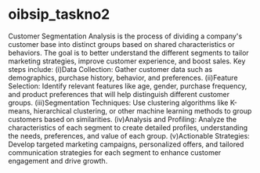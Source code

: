 # oibsip_taskno2
Customer Segmentation Analysis is the process of dividing a company's customer base into distinct groups based on shared characteristics or behaviors. 
The goal is to better understand the different segments to tailor marketing strategies, improve customer experience, and boost sales.
Key steps include:
(i)Data Collection: Gather customer data such as demographics, purchase history, behavior, and preferences.
(ii)Feature Selection: Identify relevant features like age, gender, purchase frequency, and product preferences that will help distinguish different customer groups.
(iii)Segmentation Techniques: Use clustering algorithms like K-means, hierarchical clustering, or other machine learning methods to group customers based on similarities.
(iv)Analysis and Profiling: Analyze the characteristics of each segment to create detailed profiles, understanding the needs, preferences, and value of each group.
(v)Actionable Strategies: Develop targeted marketing campaigns, personalized offers, and tailored communication strategies for each segment to enhance customer engagement and drive growth.
